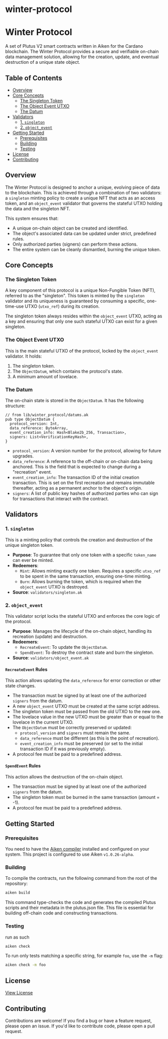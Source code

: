 # winter-protocol

# Winter Protocol

A set of Plutus V2 smart contracts written in Aiken for the Cardano blockchain. The Winter Protocol provides a secure and verifiable on-chain data management solution, allowing for the creation, update, and eventual destruction of a unique state object.

## Table of Contents
- [Overview](#overview)
- [Core Concepts](#core-concepts)
  - [The Singleton Token](#the-singleton-token)
  - [The Object Event UTXO](#the-object-event-utxo)
  - [The Datum](#the-datum)
- [Validators](#validators)
  - [1. `singleton`](#1-singleton)
  - [2. `object_event`](#2-object_event)
- [Getting Started](#getting-started)
  - [Prerequisites](#prerequisites)
  - [Building](#building)
  - [Testing](#testing)
- [License](#license)
- [Contributing](#contributing)


## Overview

The Winter Protocol is designed to anchor a unique, evolving piece of data to the blockchain. This is achieved through a combination of two validators: a `singleton` minting policy to create a unique NFT that acts as an access token, and an `object_event` validator that governs the stateful UTXO holding the data and the singleton NFT.

This system ensures that:
- A unique on-chain object can be created and identified.
- The object's associated data can be updated under strict, predefined rules.
- Only authorized parties (signers) can perform these actions.
- The entire system can be cleanly dismantled, burning the unique token.

## Core Concepts

### The Singleton Token
A key component of this protocol is a unique Non-Fungible Token (NFT), referred to as the "singleton". This token is minted by the `singleton` validator and its uniqueness is guaranteed by consuming a specific, one-time-use UTXO (`utxo_ref`) during its creation.

The singleton token always resides within the `object_event` UTXO, acting as a key and ensuring that only one such stateful UTXO can exist for a given singleton.

### The Object Event UTXO
This is the main stateful UTXO of the protocol, locked by the `object_event` validator. It holds:
1. The singleton token.
2. The `ObjectDatum`, which contains the protocol's state.
3. A minimum amount of lovelace.

### The Datum
The on-chain state is stored in the `ObjectDatum`. It has the following structure:

```aiken
// from lib/winter_protocol/datums.ak
pub type ObjectDatum {
  protocol_version: Int,
  data_reference: ByteArray,
  event_creation_info: Hash<Blake2b_256, Transaction>,
  signers: List<VerificationKeyHash>,
}
```
- `protocol_version`: A version number for the protocol, allowing for future upgrades.
- `data_reference`: A reference to the off-chain or on-chain data being anchored. This is the field that is expected to change during a "recreation" event.
- `event_creation_info`: The transaction ID of the initial creation transaction. This is set on the first recreation and remains immutable thereafter, acting as a permanent anchor to the object's origin.
- `signers`: A list of public key hashes of authorized parties who can sign for transactions that interact with the contract.

## Validators

### 1. `singleton`
This is a minting policy that controls the creation and destruction of the unique singleton token.

- **Purpose**: To guarantee that only one token with a specific `token_name` can ever be minted.
- **Redeemers**:
  - `Mint`: Allows minting exactly one token. Requires a specific `utxo_ref` to be spent in the same transaction, ensuring one-time minting.
  - `Burn`: Allows burning the token, which is required when the `object_event` UTXO is destroyed.
- **Source**: `validators/singleton.ak`

### 2. `object_event`
This validator script locks the stateful UTXO and enforces the core logic of the protocol.

- **Purpose**: Manages the lifecycle of the on-chain object, handling its recreation (update) and destruction.
- **Redeemers**:
  - `RecreateEvent`: To update the `ObjectDatum`.
  - `SpendEvent`: To destroy the contract state and burn the singleton.
- **Source**: `validators/object_event.ak`

#### `RecreateEvent` Rules
This action allows updating the `data_reference` for error correction or other state changes.
- The transaction must be signed by at least one of the authorized `signers` from the datum.
- A new `object_event` UTXO must be created at the same script address.
- The singleton token must be passed from the old UTXO to the new one.
- The lovelace value in the new UTXO must be greater than or equal to the lovelace in the current UTXO.
- The `ObjectDatum` must be correctly preserved or updated:
  - `protocol_version` and `signers` must remain the same.
  - `data_reference` must be different (as this is the point of recreation).
  - `event_creation_info` must be preserved (or set to the initial transaction ID if it was previously empty).
- A protocol fee must be paid to a predefined address.

#### `SpendEvent` Rules
This action allows the destruction of the on-chain object.
- The transaction must be signed by at least one of the authorized `signers` from the datum.
- The singleton token must be burned in the same transaction (amount = -1).
- A protocol fee must be paid to a predefined address.

## Getting Started

### Prerequisites
You need to have the [Aiken compiler](https://aiken-lang.org/getting-started/installation) installed and configured on your system. This project is configured to use Aiken `v1.0.26-alpha`.

### Building
To compile the contracts, run the following command from the root of the repository:
```bash
aiken build
```

This command type-checks the code and generates the compiled Plutus scripts and their metadata in the plutus.json file. This file is essential for building off-chain code and constructing transactions.

### Testing
run as such

```bash
aiken check
```

To run only tests matching a specific string, for example `foo`, use the `-m` flag:

```bash
aiken check -m foo
```

## License
[View License](LICENSE)

## Contributing
Contributions are welcome! If you find a bug or have a feature request, please open an issue. If you'd like to contribute code, please open a pull request.
